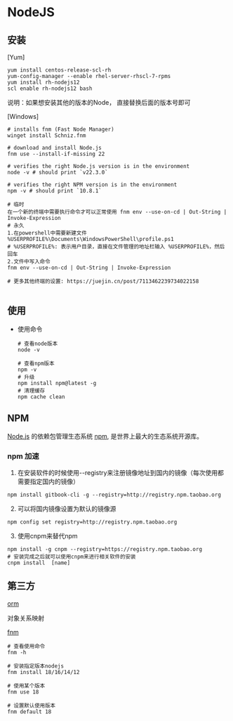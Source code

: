 # NodeJS



## 安装
[Yum]

```shell
yum install centos-release-scl-rh
yum-config-manager --enable rhel-server-rhscl-7-rpms
yum install rh-nodejs12
scl enable rh-nodejs12 bash
```
说明：如果想安装其他的版本的Node， 直接替换后面的版本号即可



[Windows]

```shell
# installs fnm (Fast Node Manager)
winget install Schniz.fnm

# download and install Node.js
fnm use --install-if-missing 22

# verifies the right Node.js version is in the environment
node -v # should print `v22.3.0`

# verifies the right NPM version is in the environment
npm -v # should print `10.8.1`

# 临时
在一个新的终端中需要执行命令才可以正常使用 fnm env --use-on-cd | Out-String | Invoke-Expression
# 永久
1.在powershell中需要新建文件 %USERPROFILE%\Documents\WindowsPowerShell\profile.ps1
# %USERPROFILE%: 表示用户目录，直接在文件管理的地址栏输入 %USERPROFILE%，然后回车
2.文件中写入命令
fnm env --use-on-cd | Out-String | Invoke-Expression

# 更多其他终端的设置: https://juejin.cn/post/7113462239734022158


```





## 使用

- 使用命令

  ```shell
  # 查看node版本
  node -v
  
  # 查看npm版本
  npm -v
  # 升级
  npm install npm@latest -g
  # 清理缓存
  npm cache clean
  ```
  
  










## NPM
[Node.js](https://nodejs.org/) 的依赖包管理生态系统 [npm](https://www.npmjs.com/), 是世界上最大的生态系统开源库。

### npm 加速
1. 在安装软件的时候使用--registry来注册镜像地址到国内的镜像（每次使用都需要指定国内的镜像）
```shell
npm install gitbook-cli -g --registry=http://registry.npm.taobao.org
```

2. 可以将国内镜像设置为默认的镜像源
```shell
npm config set registry=http://registry.npm.taobao.org
```

3. 使用cnpm来替代npm
```shell
npm install -g cnpm --registry=https://registry.npm.taobao.org
# 安装完成之后就可以使用cnpm来进行相关软件的安装
cnpm install  [name]
```





## 第三方

[orm](https://www.npmjs.com/package/orm)

对象关系映射





[fnm](https://juejin.cn/post/7113462239734022158)

```shell
# 查看使用命令
fnm -h

# 安装指定版本nodejs
fnm install 18/16/14/12

# 使用某个版本
fnm use 18

# 设置默认使用版本
fnm default 18
```

